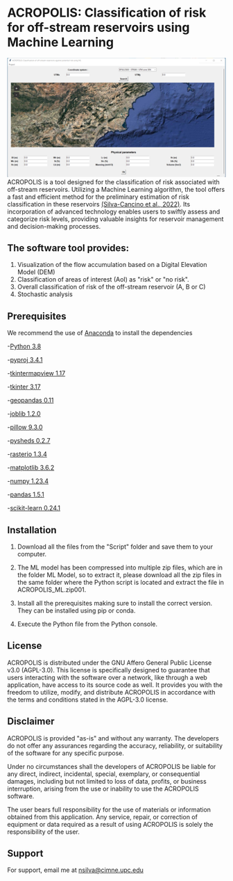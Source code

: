 # ACROPOLIS: Classification of risk for off-stream reservoirs using Machine Learning
![Window](Images/Window.png)
ACROPOLIS is a  tool designed for the classification of risk associated with off-stream reservoirs. Utilizing a  Machine Learning algorithm, the tool offers a fast and efficient method for the preliminary estimation of risk classification in these reservoirs [(Silva-Cancino et al., 2022)](https://www.mdpi.com/2073-4441/14/15/2416?utm_campaign=releaseissue_waterutm_medium=emailutm_source=releaseissueutm_term=doilink114). Its incorporation of advanced technology enables users to swiftly assess and categorize risk levels, providing valuable insights for reservoir management and decision-making processes.

## The software tool provides:
1. Visualization of the flow accumulation based on a Digital Elevation Model (DEM)
2. Classification of areas of interest (AoI) as "risk" or "no risk".
3. Overall classification of risk of the off-stream reservoir (A, B or C)
4. Stochastic analysis

## Prerequisites 
We recommend the use of [Anaconda](https://www.anaconda.com/download) to install the dependencies

-[Python 3.8](https://www.python.org/downloads/release/python-380/)

-[pyproj 3.4.1](https://pyproj4.github.io/pyproj/stable/)

-[tkintermapview 1.17](https://github.com/TomSchimansky/TkinterMapView)

-[tkinter 3.17](https://docs.python.org/3/library/tkinter.html)

-[geopandas 0.11](https://geopandas.org/en/stable/)

-[joblib 1.2.0](https://joblib.readthedocs.io/en/latest/installing.html)

-[pillow 9.3.0](https://pillow.readthedocs.io/en/stable/installation.html)

-[pysheds 0.2.7](https://pypi.org/project/pysheds/)

-[rasterio 1.3.4](https://pypi.org/project/rasterio/)   

-[matplotlib 3.6.2](https://matplotlib.org/stable/index.html)

-[numpy 1.23.4](https://numpy.org/install/)

-[pandas 1.5.1](https://pypi.org/project/pandas/)

-[scikit-learn 0.24.1](https://scikit-learn.org/stable/install.html)

 ## Installation  
1. Download all the files from the "Script" folder and save them to your computer.

2. The ML model has been compressed into multiple zip files, which are in the folder ML Model, so to extract it, please download all the zip files in the same folder where the Python script is located and extract the file in ACROPOLIS_ML.zip001.
   
3. Install all the prerequisites making sure to install the correct version. They can be installed using pip or conda.

4. Execute the Python file from the Python console.

## License
ACROPOLIS is distributed under the GNU Affero General Public License v3.0 (AGPL-3.0). This license is specifically designed to guarantee that users interacting with the software over a network, like through a web application, have access to its source code as well. It provides you with the freedom to utilize, modify, and distribute ACROPOLIS in accordance with the terms and conditions stated in the AGPL-3.0 license.

## Disclaimer
ACROPOLIS is provided "as-is" and without any warranty. The developers do not offer any assurances regarding the accuracy, reliability, or suitability of the software for any specific purpose.

Under no circumstances shall the developers of ACROPOLIS be liable for any direct, indirect, incidental, special, exemplary, or consequential damages, including but not limited to loss of data, profits, or business interruption, arising from the use or inability to use the ACROPOLIS software.

The user bears full responsibility for the use of materials or information obtained from this application. Any service, repair, or correction of equipment or data required as a result of using ACROPOLIS is solely the responsibility of the user.

## Support
For support, email me at nsilva@cimne.upc.edu
